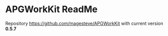 # APGWorkKit ReadMe

Repository https://github.com/magesteve/APGWorkKit with current version **0.5.7**

